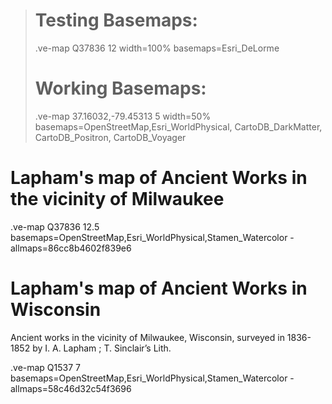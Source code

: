 > # Testing Basemaps:
> 
> .ve-map Q37836 12 width=100% basemaps=Esri_DeLorme
> 
> # Working Basemaps:
> 
> .ve-map 37.16032,-79.45313 5 width=50% basemaps=OpenStreetMap,Esri_WorldPhysical, CartoDB_DarkMatter, CartoDB_Positron, CartoDB_Voyager

# Lapham's map of Ancient Works in the vicinity of Milwaukee
.ve-map Q37836 12.5 basemaps=OpenStreetMap,Esri_WorldPhysical,Stamen_Watercolor
    - allmaps=86cc8b4602f839e6
  
   
# Lapham's map of Ancient Works in Wisconsin

 Ancient works in the vicinity of Milwaukee, Wisconsin, surveyed in 1836-1852 by I. A. Lapham ; T. Sinclair’s Lith.

.ve-map Q1537 7 basemaps=OpenStreetMap,Esri_WorldPhysical,Stamen_Watercolor
    - allmaps=58c46d32c54f3696
    
